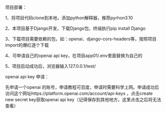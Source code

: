 项目部署：

1、将项目代码clone到本地，添加python解释器，推荐pyrhon3.10

2、本项目基于Django开发，下载Django包，终端执行pip install Django

3、下载项目需要依赖的包，如：openai、django-cors-headers等，按照项目import的爆红逐个下载

4、可申请自己的openai api key，在项目app01/.env里面替换为自己的

5、项目启动成功后，浏览器输入127.0.0.1/test/

openai api key 申请：

先申请一个openai 的账号，申请教程可百度，申请时需要科学上网。申请成功后访问这个网址https://platform.openai.com/account/api-keys ，点击create new secret key获取openai api key（记得保存到其他地方，这里点击之后将无法查看）
